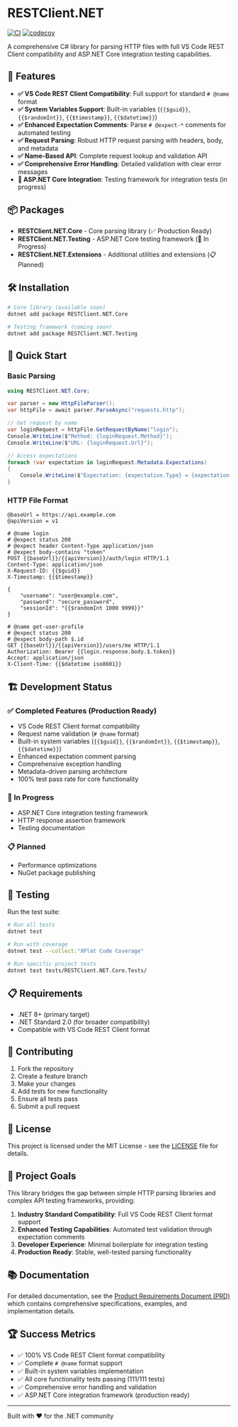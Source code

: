 # RESTClient.NET

[![CI](https://github.com/Meir017/vscode-restclient-dotnet/actions/workflows/ci.yml/badge.svg)](https://github.com/Meir017/vscode-restclient-dotnet/actions/workflows/ci.yml)
[![codecov](https://codecov.io/gh/Meir017/vscode-restclient-dotnet/branch/main/graph/badge.svg)](https://codecov.io/gh/Meir017/vscode-restclient-dotnet)

A comprehensive C# library for parsing HTTP files with full VS Code REST Client compatibility and ASP.NET Core integration testing capabilities.

## 🚀 Features

- **✅ VS Code REST Client Compatibility**: Full support for standard `# @name` format
- **✅ System Variables Support**: Built-in variables (`{{$guid}}`, `{{$randomInt}}`, `{{$timestamp}}`, `{{$datetime}}`)
- **✅ Enhanced Expectation Comments**: Parse `# @expect-*` comments for automated testing
- **✅ Request Parsing**: Robust HTTP request parsing with headers, body, and metadata
- **✅ Name-Based API**: Complete request lookup and validation API
- **✅ Comprehensive Error Handling**: Detailed validation with clear error messages
- **🚧 ASP.NET Core Integration**: Testing framework for integration tests (in progress)

## 📦 Packages

- **RESTClient.NET.Core** - Core parsing library (✅ Production Ready)
- **RESTClient.NET.Testing** - ASP.NET Core testing framework (🚧 In Progress)
- **RESTClient.NET.Extensions** - Additional utilities and extensions (📋 Planned)

## 🛠️ Installation

```bash
# Core library (available soon)
dotnet add package RESTClient.NET.Core

# Testing framework (coming soon)
dotnet add package RESTClient.NET.Testing
```

## 📖 Quick Start

### Basic Parsing

```csharp
using RESTClient.NET.Core;

var parser = new HttpFileParser();
var httpFile = await parser.ParseAsync("requests.http");

// Get request by name
var loginRequest = httpFile.GetRequestByName("login");
Console.WriteLine($"Method: {loginRequest.Method}");
Console.WriteLine($"URL: {loginRequest.Url}");

// Access expectations
foreach (var expectation in loginRequest.Metadata.Expectations)
{
    Console.WriteLine($"Expectation: {expectation.Type} = {expectation.Value}");
}
```

### HTTP File Format

```http
@baseUrl = https://api.example.com
@apiVersion = v1

# @name login
# @expect status 200
# @expect header Content-Type application/json
# @expect body-contains "token"
POST {{baseUrl}}/{{apiVersion}}/auth/login HTTP/1.1
Content-Type: application/json
X-Request-ID: {{$guid}}
X-Timestamp: {{$timestamp}}

{
    "username": "user@example.com",
    "password": "secure_password",
    "sessionId": "{{$randomInt 1000 9999}}"
}

# @name get-user-profile
# @expect status 200
# @expect body-path $.id
GET {{baseUrl}}/{{apiVersion}}/users/me HTTP/1.1
Authorization: Bearer {{login.response.body.$.token}}
Accept: application/json
X-Client-Time: {{$datetime iso8601}}
```

## 🏗️ Development Status

### ✅ Completed Features (Production Ready)

- VS Code REST Client format compatibility
- Request name validation (`# @name` format)
- Built-in system variables (`{{$guid}}`, `{{$randomInt}}`, `{{$timestamp}}`, `{{$datetime}}`)
- Enhanced expectation comment parsing
- Comprehensive exception handling
- Metadata-driven parsing architecture
- 100% test pass rate for core functionality

### 🚧 In Progress

- ASP.NET Core integration testing framework
- HTTP response assertion framework
- Testing documentation

### 📋 Planned

- Performance optimizations
- NuGet package publishing

## 🧪 Testing

Run the test suite:

```bash
# Run all tests
dotnet test

# Run with coverage
dotnet test --collect:"XPlat Code Coverage"

# Run specific project tests
dotnet test tests/RESTClient.NET.Core.Tests/
```

## 📋 Requirements

- .NET 8+ (primary target)
- .NET Standard 2.0 (for broader compatibility)
- Compatible with VS Code REST Client format

## 🤝 Contributing

1. Fork the repository
2. Create a feature branch
3. Make your changes
4. Add tests for new functionality
5. Ensure all tests pass
6. Submit a pull request

## 📄 License

This project is licensed under the MIT License - see the [LICENSE](LICENSE) file for details.

## 🎯 Project Goals

This library bridges the gap between simple HTTP parsing libraries and complex API testing frameworks, providing:

1. **Industry Standard Compatibility**: Full VS Code REST Client format support
2. **Enhanced Testing Capabilities**: Automated test validation through expectation comments
3. **Developer Experience**: Minimal boilerplate for integration testing
4. **Production Ready**: Stable, well-tested parsing functionality

## 📚 Documentation

For detailed documentation, see the [Product Requirements Document (PRD)](PRD.md) which contains comprehensive specifications, examples, and implementation details.

## 🏆 Success Metrics

- ✅ 100% VS Code REST Client format compatibility
- ✅ Complete `# @name` format support
- ✅ Built-in system variables implementation
- ✅ All core functionality tests passing (111/111 tests)
- ✅ Comprehensive error handling and validation
- ✅ ASP.NET Core integration framework (production ready)

---

Built with ❤️ for the .NET community
